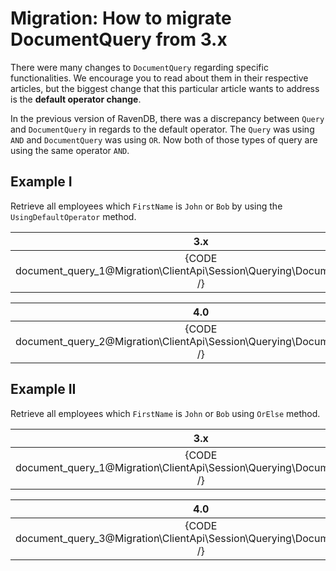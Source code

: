 # Migration: How to migrate DocumentQuery from 3.x

There were many changes to `DocumentQuery` regarding specific functionalities. We encourage you to read about them in their respective articles, but the biggest change that this particular article wants to address is the **default operator change**.

In the previous version of RavenDB, there was a discrepancy between `Query` and `DocumentQuery` in regards to the default operator. The `Query` was using `AND` and `DocumentQuery` was using `OR`. Now both of those types of query are using the same operator `AND`.

## Example I

Retrieve all employees which `FirstName` is `John` or `Bob` by using the `UsingDefaultOperator` method.

| 3.x |
|:---:|
| {CODE document_query_1@Migration\ClientApi\Session\Querying\DocumentQuery.cs /} |

| 4.0 |
|:---:|
| {CODE document_query_2@Migration\ClientApi\Session\Querying\DocumentQuery.cs /} |

## Example II

Retrieve all employees which `FirstName` is `John` or `Bob` using `OrElse` method.

| 3.x |
|:---:|
| {CODE document_query_1@Migration\ClientApi\Session\Querying\DocumentQuery.cs /} |

| 4.0 |
|:---:|
| {CODE document_query_3@Migration\ClientApi\Session\Querying\DocumentQuery.cs /} |

